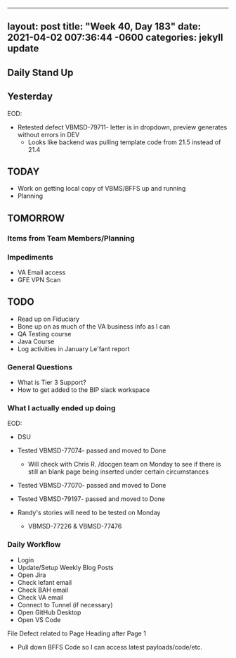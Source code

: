 
---
layout: post
title:  "Week 40, Day 183"
date:   2021-04-02 007:36:44 -0600
categories: jekyll update
---

## Daily Stand Up
## Yesterday
EOD: 
* Retested defect VBMSD-79711- letter is in dropdown, preview generates without errors in DEV
  * Looks like backend was pulling template code from 21.5 instead of 21.4

## TODAY
* Work on getting local copy of VBMS/BFFS up and running
* Planning

## TOMORROW

### Items from Team Members/Planning

### Impediments
* VA Email access
* GFE VPN Scan

## TODO
* Read up on Fiduciary
* Bone up on as much of the VA business info as I can
* QA Testing course
* Java Course
* Log activities in January Le'fant report

### General Questions  
  * What is Tier 3 Support?
  * How to get added to the BIP slack workspace

### What I actually ended up doing
EOD:
* DSU
* Tested VBMSD-77074- passed and moved to Done
  * Will check with Chris R. /docgen team on Monday to see if there is still an blank page being inserted under certain circumstances
* Tested VBMSD-77070- passed and moved to Done
* Tested VBMSD-79197- passed and moved to Done

* Randy's stories will need to be tested on Monday
  * VBMSD-77226 & VBMSD-77476


### Daily Workflow
* Login
* Update/Setup Weekly Blog Posts
* Open Jira
* Check lefant email
* Check BAH email
* Check VA email
* Connect to Tunnel (if necessary)
* Open GitHub Desktop
* Open VS Code

File Defect related to Page Heading after Page 1
* Pull down BFFS Code so I can access latest payloads/code/etc.
